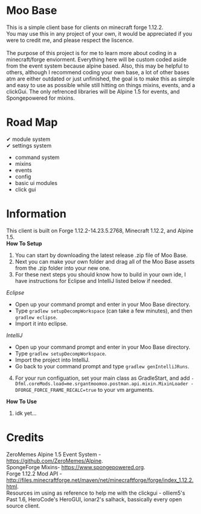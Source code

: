 # Moo Base
This is a simple client base for clients on minecraft forge 1.12.2. <br />
You may use this in any project of your own, it would be appreciated if you were to credit me, and please respect the liscence. <br />
<br />
The purpose of this project is for me to learn more about coding in a minecraft/forge enviorment. Everything here will be custom coded aside from the event system because alpine based. Also, this may be helpful to others, although I recommend coding your own base, a lot of other bases atm are either outdated or just unfinished, the goal is to make this as simple and easy to use as possible while still hitting on things mixins, events, and a clickGui. The only refrenced libraries will be Alpine 1.5 for events, and Spongepowered for mixins. <br />
# Road Map 
✔ module system <br />
✔ settings system <br />
- command system <br />
- mixins <br />
- events <br />
- config <br />
- basic ui modules <br />
- click gui <br />
# Information
This client is built on Forge 1.12.2-14.23.5.2768, Minecraft 1.12.2, and Alpine 1.5. <br />
**How To Setup** <br />
1. You can start by downloading the latest release .zip file of Moo Base. <br />
2. Next you can make your own folder and drag all of the Moo Base assets from the .zip folder into your new one. <br />
3. For these next steps you should know how to build in your own ide, I have instructions for Eclipse and IntelliJ listed below if needed. <br />

*Eclipse* <br />
- Open up your command prompt and enter in your Moo Base directory. 
- Type `gradlew setupDecompWorkspace` (can take a few minutes), and then `gradlew eclipse`.
- Import it into eclipse.

*IntelliJ*
- Open up your command prompt and enter in your Moo Base directory.
- Type `gradlew setupDecompWorkspace`.
- Import the project into IntelliJ.
- Go back to your command prompt and type `gradlew genIntelliJRuns`.

4. For your run configuation, set your main class as GradleStart, and add `-Dfml.coreMods.load=me.srgantmoomoo.postman.api.mixin.MixinLoader -DFORGE_FORCE_FRAME_RECALC=true` to your vm arguments. <br />

**How To Use** <br />
1. idk yet... <br />
# Credits
ZeroMemes Alpine 1.5 Event System - https://github.com/ZeroMemes/Alpine. <br />
SpongeForge Mixins- https://www.spongepowered.org. <br />
Forge 1.12.2 Mod API - http://files.minecraftforge.net/maven/net/minecraftforge/forge/index_1.12.2.html. <br />
Resources im using as reference to help me with the clickgui - olliem5's Past 1.6, HeroCode's HeroGUI, ionar2's salhack, bassically every open source client.
